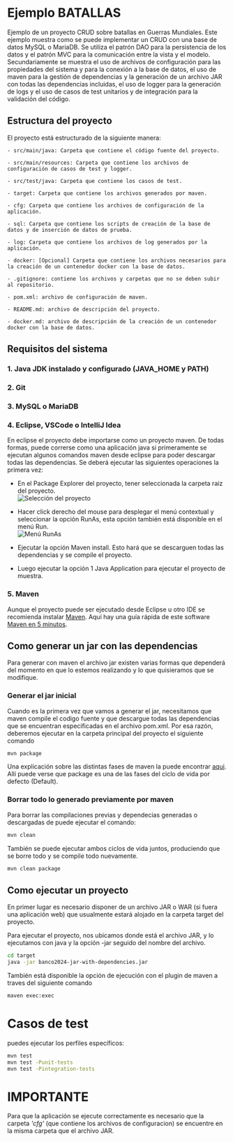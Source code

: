 # Ejemplo BATALLAS

Ejemplo de un proyecto CRUD sobre batallas en Guerras Mundiales. Este ejemplo muestra como se puede implementar un CRUD con una base de datos MySQL o MariaDB. Se utiliza el patrón DAO para la persistencia de los datos y el patrón MVC para la comunicación entre la vista y el modelo. Secundariamente se muestra el uso de archivos de configuración para las propiedades del sistema y para la conexión a la base de datos, el uso de maven para la gestión de dependencias y la generación de un archivo JAR con todas las dependencias incluidas, el uso de logger para la generación de logs y el uso de casos de test unitarios y de integración para la validación del código.

## Estructura del proyecto

El proyecto está estructurado de la siguiente manera:

    - src/main/java: Carpeta que contiene el código fuente del proyecto.

    - src/main/resources: Carpeta que contiene los archivos de configuración de casos de test y logger.

    - src/test/java: Carpeta que contiene los casos de test.

    - target: Carpeta que contiene los archivos generados por maven.

    - cfg: Carpeta que contiene los archivos de configuración de la aplicación.

    - sql: Carpeta que contiene los scripts de creación de la base de datos y de inserción de datos de prueba.

    - log: Carpeta que contiene los archivos de log generados por la aplicación.

    - docker: [Opcional] Carpeta que contiene los archivos necesarios para la creación de un contenedor docker con la base de datos.

    - .gitignore: contiene los archivos y carpetas que no se deben subir al repositorio.

    - pom.xml: archivo de configuración de maven.

    - README.md: archivo de descripción del proyecto.

    - docker.md: archivo de descripción de la creación de un contenedor docker con la base de datos.
    
## Requisitos del sistema

### 1. Java JDK instalado y configurado (JAVA_HOME y PATH)

### 2. Git

### 3. MySQL o MariaDB

### 4. Eclipse, VSCode o IntelliJ Idea

En eclipse el proyecto debe importarse como un proyecto maven. De todas formas, puede correrse como una aplicación java si primeramente se ejecutan algunos comandos maven desde eclipse para poder descargar todas las dependencias. Se deberá ejecutar las siguientes operaciones la primera vez:

- En el Package Explorer del proyecto, tener seleccionada la carpeta raiz del proyecto.<br>
![Selección del proyecto](images/package_explorer.jpg)

- Hacer click derecho del mouse para desplegar el menú contextual y seleccionar la opción RunAs, esta opción también está disponible en el menú Run.<br>
![Menú RunAs](images/runas.jpg)

- Ejecutar la opción Maven install. Esto hará que se descarguen todas las dependencias y se compile el proyecto.

- Luego ejecutar la opción 1 Java Application para ejecutar el proyecto de muestra.

### 5. Maven

Aunque el proyecto puede ser ejecutado desde Eclipse u otro IDE se recomienda instalar [Maven](https://maven.apache.org/index.html). 
Aquí hay una guía rápida de este software [Maven en 5 minutos](https://maven.apache.org/guides/getting-started/maven-in-five-minutes.html).

## Como generar un jar con las dependencias

Para generar con maven el archivo jar existen varias formas que dependerá del momento en que lo estemos realizando y lo que quisieramos que se modifique.

### Generar el jar inicial

Cuando es la primera vez que vamos a generar el jar, necesitamos que maven compile el codigo fuente y que descargue todas las dependencias que se encuentran especificadas en el archivo pom.xml. Por esa razón, deberemos ejecutar en la carpeta principal del proyecto el siguiente comando
```bash
mvn package
```
Una explicación sobre las distintas fases de maven la puede encontrar [aqui](https://maven.apache.org/guides/getting-started/maven-in-five-minutes.html#running-maven-tools). Allí puede verse que package es una de las fases del ciclo de vida por defecto (Default).

### Borrar todo lo generado previamente por maven 

Para borrar las compilaciones previas y dependecias generadas o descargadas de puede ejecutar el comando:
```bash
mvn clean
```
También se puede ejecutar ambos ciclos de vida juntos, produciendo que se borre todo y se compile todo nuevamente.
```bash
mvn clean package
```
## Como ejecutar un proyecto

En primer lugar es necesario disponer de un archivo JAR o WAR (si fuera una aplicación web) que usualmente estará alojado en la carpeta target del proyecto. 

Para ejecutar el proyecto, nos ubicamos donde está el archivo JAR, y lo ejecutamos con java y la opción -jar seguido del nombre del archivo.

```bash
cd target
java -jar banco2024-jar-with-dependencies.jar
```
También está disponible la opción de ejecución con el plugin de maven a traves del siguiente comando
```bash
maven exec:exec
```

# Casos de test

puedes ejecutar los perfiles específicos:
```bash
mvn test
mvn test -Punit-tests
mvn test -Pintegration-tests
```

# IMPORTANTE
Para que la aplicación se ejecute correctamente es necesario que la carpeta *'cfg'* (que contiene los archivos de configuracion) se encuentre en la misma carpeta que el archivo JAR.
